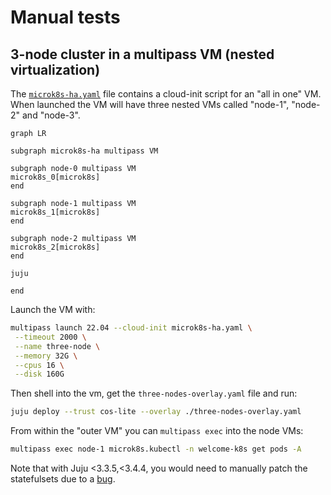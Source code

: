 # Manual tests

## 3-node cluster in a multipass VM (nested virtualization)
The [`microk8s-ha.yaml`](microk8s-ha.yaml) file contains a cloud-init script
for an "all in one" VM. When launched the VM will have three nested VMs called
"node-1", "node-2" and "node-3".

```mermaid
graph LR

subgraph microk8s-ha multipass VM

subgraph node-0 multipass VM
microk8s_0[microk8s]
end

subgraph node-1 multipass VM
microk8s_1[microk8s]
end

subgraph node-2 multipass VM
microk8s_2[microk8s]
end

juju

end
```

Launch the VM with:
```bash
multipass launch 22.04 --cloud-init microk8s-ha.yaml \
 --timeout 2000 \
 --name three-node \
 --memory 32G \
 --cpus 16 \
 --disk 160G
```

Then shell into the vm, get the `three-nodes-overlay.yaml` file and run:
```bash
juju deploy --trust cos-lite --overlay ./three-nodes-overlay.yaml
```

From within the "outer VM" you can `multipass exec` into the node VMs:
```bash
multipass exec node-1 microk8s.kubectl -n welcome-k8s get pods -A
```

Note that with Juju <3.3.5,<3.4.4, you would need to manually patch the
statefulsets due to a [bug](https://bugs.launchpad.net/juju/+bug/2062934).
